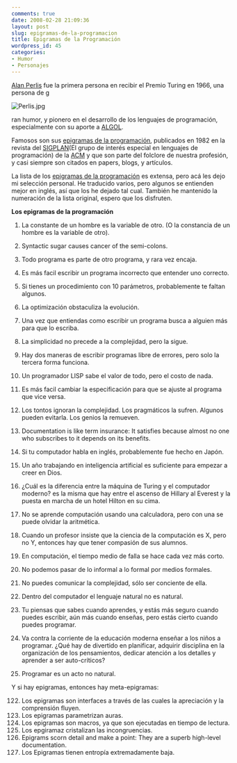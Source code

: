 ```yaml
---
comments: true
date: 2008-02-28 21:09:36
layout: post
slug: epigramas-de-la-programacion
title: Epigramas de la Programación
wordpress_id: 45
categories:
- Humor
- Personajes
---
```





[Alan Perlis](http://delivery.acm.org/10.1145/1200000/1198357/p171-cheatham.pdf?key1=1198357&key2=7908193711&coll=&dl=GUIDE&CFID=15151515&CFTOKEN=6184618) fue la primera persona en recibir el Premio Turing en 1966, una persona de g


![Perlis.jpg](http://www.lnds.net/blog/images/Perlis.jpg)


ran humor, y pionero en el desarrollo de los lenguajes de programación, especialmente con su aporte a [ALGOL](http://es.wikipedia.org/wiki/ALGOL).




Famosos son sus [epigramas de la programación](http://www-pu.informatik.uni-tuebingen.de/users/klaeren/epigrams.html), publicados en 1982 en la revista del [SIGPLAN](http://www.sigplan.org/)(El grupo de interés especial en lenguajes de programación) de la [ACM](http://www.acm.org/) y que son parte del folclore de nuestra profesión, y casi siempre son citados en papers, blogs, y artículos.




La lista de los [epigramas de la programación](http://www.cs.yale.edu/quotes.html) es extensa, pero acá les dejo mi selección personal. He traducido varios, pero algunos se entienden mejor en inglés, así que los he dejado tal cual. También he mantenido la numeración de la lista original, espero que los disfruten.




**Los epigramas de la programación**




1. La constante de un hombre es la variable de otro. (O la constancia de un hombre es la variable de otro).
3. Syntactic sugar causes cancer of the semi-colons.
4. Todo programa es parte de otro programa, y rara vez encaja.
7. Es más facil escribir un programa incorrecto que entender uno correcto.




11. Si tienes un procedimiento con 10 parámetros, probablemente te faltan algunos.
21. La optimización obstaculiza la evolución.
27. Una vez que entiendas como escribir un programa busca a alguien más para que lo escriba.
31. La simplicidad no precede a la complejidad, pero la sigue.




40. Hay dos maneras de escribir programas libre de errores, pero solo la tercera forma funciona.
55. Un programador LISP sabe el valor de todo, pero el costo de nada.
57. Es más facil cambiar la especificación para que se ajuste al programa que vice versa.
58. Los tontos ignoran la complejidad. Los pragmáticos la sufren. Algunos pueden evitarla. Los genios la remueven.




71. Documentation is like term insurance: It satisfies because almost no one who subscribes to it depends on its benefits.
78. Si tu computador habla en inglés, probablemente fue hecho en Japón.
79. Un año trabajando en inteligencia artificial es suficiente para empezar a creer en Dios.
83. ¿Cuál es la diferencia entre la máquina de Turing y el computador moderno? es la misma que hay entre el ascenso de Hillary al Everest y la puesta en marcha de un hotel Hilton en su cima.




89. No se aprende computación usando una calculadora, pero con una se puede olvidar la aritmética.
97. Cuando un profesor insiste que la ciencia de la computación es X, pero no Y, entonces hay que tener compasión de sus alumnos.
98. En computación, el tiempo medio de falla se hace cada vez más corto.




102. No podemos pasar de lo informal a lo formal por medios formales.
105. No puedes comunicar la complejidad, sólo ser conciente de ella.
114. Dentro del computador el lenguaje natural no es natural.
116. Tu piensas que sabes cuando aprendes, y estás más seguro cuando puedes escribir, aún más cuando enseñas, pero estás cierto cuando puedes programar.




117. Va contra la corriente de la educación moderna enseñar a los niños a programar. ¿Qué hay de divertido en planificar, adquirir disciplina en la organización de los pensamientos, dedicar atención a los detalles y aprender a ser auto-críticos?




119. Programar es un acto no natural.




Y si hay epigramas, entonces hay meta-epigramas:




122. Los epigramas son interfaces a través de las cuales la apreciación y la comprensión fluyen.
123. Los epigramas parametrizan auras.
124. Los epigramas son macros, ya que son ejecutadas en tiempo de lectura.
124. Los epgiramaz cristalizan las incongruencias.
127. Epigrams scorn detail and make a point: They are a superb high-level documentation.
129. Los Epigramas tienen entropía extremadamente baja.
